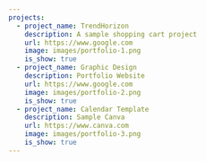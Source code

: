 ```yaml
---
projects:
  - project_name: TrendHorizon
    description: A sample shopping cart project
    url: https://www.google.com
    image: images/portfolio-1.png
    is_show: true
  - project_name: Graphic Design
    description: Portfolio Website
    url: https://www.google.com
    image: images/portfolio-2.png
    is_show: true
  - project_name: Calendar Template
    description: Sample Canva
    url: https://www.canva.com
    image: images/portfolio-3.png
    is_show: true
---
```

